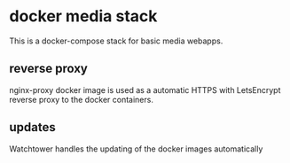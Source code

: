 # docker media stack

This is a docker-compose stack for basic media webapps.

## reverse proxy

nginx-proxy docker image is used as a automatic HTTPS with LetsEncrypt reverse proxy to the docker containers.

## updates

Watchtower handles the updating of the docker images automatically
